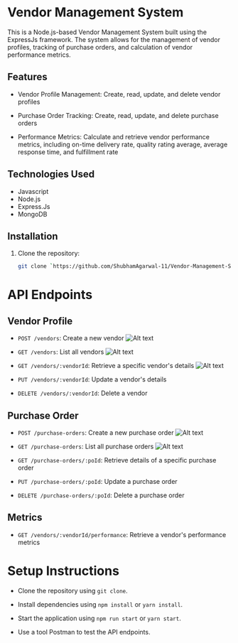 # Vendor Management System

This is a Node.js-based Vendor Management System built using the ExpressJs framework. The system allows for the management of vendor profiles, tracking of purchase orders, and calculation of vendor performance metrics.


## Features

- Vendor Profile Management: Create, read, update, and delete vendor profiles

- Purchase Order Tracking: Create, read, update, and delete purchase orders

- Performance Metrics: Calculate and retrieve vendor performance metrics, including on-time delivery rate, quality rating average, average response time, and fulfillment rate


## Technologies Used

- Javascript
- Node.js
- Express.Js
- MongoDB

## Installation

1. Clone the repository:

   ```bash
   git clone `https://github.com/ShubhamAgarwal-11/Vendor-Management-System.git`


# API Endpoints

## Vendor Profile

- `POST /vendors`: Create a new vendor
    ![Alt text](https://res.cloudinary.com/daf7blofc/image/upload/v1725133553/yash%20images/zkjulxohigezpaow11gq.jpg)


- `GET /vendors`: List all vendors
   ![Alt text](https://res.cloudinary.com/daf7blofc/image/upload/v1725133553/yash%20images/jerglmkkdztkuqsmubok.jpg)

- `GET /vendors/:vendorId`: Retrieve a specific vendor's details
   ![Alt text](https://res.cloudinary.com/daf7blofc/image/upload/v1725133553/yash%20images/k1sw9n3lvz5wx2aswjmr.jpg)

- `PUT /vendors/:vendorId`: Update a vendor's details


- `DELETE /vendors/:vendorId`: Delete a vendor


## Purchase Order


- `POST /purchase-orders`: Create a new purchase order
   ![Alt text](https://res.cloudinary.com/daf7blofc/image/upload/v1725133553/yash%20images/hbp7xvy2lulumfvwoade.jpg)


- `GET /purchase-orders`: List all purchase orders
   ![Alt text](https://res.cloudinary.com/daf7blofc/image/upload/v1725133553/yash%20images/gscvtckksldw8y87xgt6.jpg)

- `GET /purchase-orders/:poId`: Retrieve details of a specific purchase order


- `PUT /purchase-orders/:poId`: Update a purchase order


- `DELETE /purchase-orders/:poId`: Delete a purchase order


## Metrics
- `GET /vendors/:vendorId/performance`: Retrieve a vendor's performance metrics


# Setup Instructions

- Clone the repository using `git clone`.

- Install dependencies using `npm install` or `yarn install`.

- Start the application using `npm run start` or `yarn start`.

- Use a tool Postman to test the API endpoints.